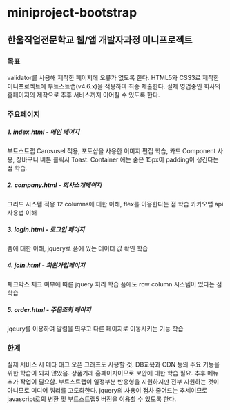 # miniproject-bootstrap

## 한울직업전문학교 웹/앱 개발자과정 미니프로젝트


### 목표
validator를 사용해 제작한 페이지에 오류가 없도록 한다.
HTML5와 CSS3로 제작한 미니프로젝트에 부트스트랩(v4.6.x)을 적용하여 최종 제출한다.
실제 영업중인 회사의 홈페이지의 제작으로 추후 서비스까지 이어질 수 있도록 한다.


### 주요페이지

##### 1. index.html - 메인 페이지
부트스트랩 Carosusel 적용, 포토샵을 사용한 이미지 편집 학습, 카드 Component 사용, 장바구니 버튼 클릭시 Toast.
Container 에는 숨은 15px이 padding이 생긴다는 점 학습. 

##### 2. company.html - 회사소개페이지
그리드 시스템 적용 12 columns에 대한 이해, flex를 이용한다는 점 학습
카카오맵 api 사용법 이해 

##### 3. login.html - 로그인 페이지
폼에 대한 이해, jquery로 폼에 있는 데이터 값 확인 학습

##### 4. join.html - 회원가입페이지
체크박스 체크 여부에 따른 jquery 처리 학습
폼에도 row column 시스템이 있다는 점 학습

##### 5. order.html - 주문조회 페이지
jqeury를 이용하여 알림을 띄우고 다른 페이지로 이동시키는 기능 학습

### 한계
실제 서비스 시 메타 태그 오픈 그래프도 사용할 것.
DB교육과 CDN 등의 주요 기능을 위한 학습이 되지 않았음.
상품거래 홈페이지이므로 보안에 대한 학습 필요.
추후 메뉴 추가 작업이 필요함.
부트스트랩이 일정부분 반응형을 지원하지만 전부 지원하는 것이 아니므로 미디어 쿼리를 고도화한다.
jquery의 사용이 점차 줄어드는 추세이므로 javascript로의 변환 및 부트스트랩5 버전을 이용할 수 있도록 한다.